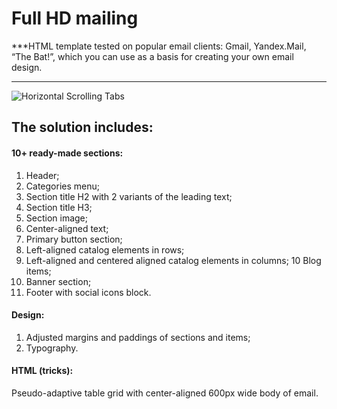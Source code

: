 # Full HD mailing
***HTML template tested on popular email clients: Gmail, Yandex.Mail, “The Bat!”, which you can use as a basis for creating your own email design.
***

![Horizontal Scrolling Tabs](<HorizontalScrollingTabs-Presentation.jpg>)

## The solution includes:

#### 10+ ready-made sections:

1. Header;
2. Categories menu;
3. Section title H2 with 2 variants of the leading text;
4. Section title H3; 
5. Section image;
6. Center-aligned text;
7. Primary button section;
8. Left-aligned catalog elements in rows;
9. Left-aligned and centered aligned catalog elements in columns;
10 Blog items;
11. Banner section;
12. Footer with social icons block.

#### Design:

1. Adjusted margins and paddings of sections and items;
2. Typography.

#### HTML (tricks): 

Pseudo-adaptive table grid with center-aligned 600px wide body of email. 

